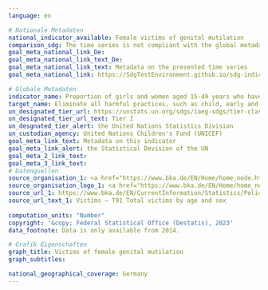 ```yaml
---
language: en    

# Nationale Metadaten    
national_indicator_available: Female victims of genital mutilation    
comparison_sdg: The time series is not compliant with the global metadata, but provides additional information.    
goal_meta_national_link_De: 
goal_meta_national_link_text_De: 
goal_meta_national_link_text: Metadata on the presented time series
goal_meta_national_link: https://SdgTestEnvironment.github.io/sdg-indicators/public/Meta/5.3.2.pdf    

# Globale Metadaten    
indicator_name: Proportion of girls and women aged 15-49 years who have undergone female genital mutilation, by age    
target_name: Eliminate all harmful practices, such as child, early and forced marriage and female genital mutilation    
un_designated_tier_url: https://unstats.un.org/sdgs/iaeg-sdgs/tier-classification/    
un_designated_tier_url_text: Tier I    
un_desgnated_tier_alert: the United Nations Statistics Division    
un_custodian_agency: United Nations Children's Fund (UNICEF)    
goal_meta_link_text: Metadata on this indicator    
goal_meta_link_alert: the Statistical Devision of the UN    
goal_meta_2_link_text:     
goal_meta_3_link_text:         
# Datenquellen
source_organisation_1: <a href="https://www.bka.de/EN/Home/home_node.htm" target="_blank"> Federal Criminal Police Office </a>
source_organisation_logo_1: <a href="https://www.bka.de/EN/Home/home_node.htm" target="_blank"><img src="https://g205sdgs.github.io/sdg-indicators/public/OrgImgEn/bka.png" alt="Logo bka" style="height:60px; width:148px"/></a>
source_url_1: https://www.bka.de/EN/CurrentInformation/Statistics/PoliceCrimeStatistics/2022/pcs2022_node.html
source_url_text_1: Victims – T91 Total victims by age and sex
    
computation_units: "Number"    
copyright: '&copy; Federal Statistical Office (Destatis), 2023'    
data_footnote: Data is only available from 2014.    

# Grafik Eigenschaften    
graph_title: Victims of female genital mutilation
graph_subtitles:    

national_geographical_coverage: Germany    
---
```


<span></span>
